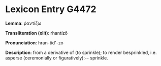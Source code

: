 # Lexicon Entry G4472

**Lemma**: ῥαντίζω

**Transliteration (xlit)**: rhantízō

**Pronunciation**: hran-tid'-zo

**Description**:
from a derivative of  (to sprinkle); to render besprinkled, i.e. asperse (ceremonially or figuratively):-- sprinkle.

